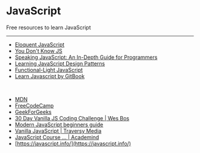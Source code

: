 # JavaScript

Free resources to learn JavaScript

---

- [Eloquent JavaScript](https://eloquentjavascript.net/)
- [You Don't Know JS](https://github.com/getify/You-Dont-Know-JS)
- [Speaking JavaScript: An In-Depth Guide for Programmers](http://speakingjs.com/)
- [Learning JavaScript Design Patterns](https://addyosmani.com/resources/essentialjsdesignpatterns/book/)
- [Functional-Light JavaScript](https://github.com/getify/Functional-Light-JS)
- [Learn Javascript by GitBook](https://legacy.gitbook.com/book/gitbookio/javascript/details)

<br>

- [MDN](https://developer.mozilla.org/bm/docs/Web/JavaScript)
- [FreeCodeCamp](https://www.freecodecamp.org/learn)
- [GeekForGeeks](https://www.geeksforgeeks.org/javascript-tutorial/)
- [30 Day Vanilla JS Coding Challenge | Wes Bos](https://javascript30.com/)
- [Modern JavaScript beginners guide](https://dev.to/victorhazbun/modern-javascript-beginners-guide-part-1-4c10)
- [Vanilla JavaScript | Traversy Media ](https://www.youtube.com/playlist?list=PLillGF-RfqbbnEGy3ROiLWk7JMCuSyQtX)
- [JavaScript Course ... | Academind ](https://www.youtube.com/watch?v=2qDywOS7VAc)
- [https://javascript.info/](https://javascript.info/)
